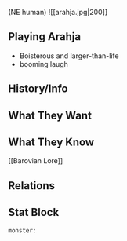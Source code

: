 (NE human)
![[arahja.jpg|200]]
## Playing Arahja
- Boisterous and larger-than-life
- booming laugh

## History/Info

## What They Want

## What They Know
[[Barovian Lore]]

## Relations

## Stat Block

```statblock
monster:
```

```dataviewjs
```
